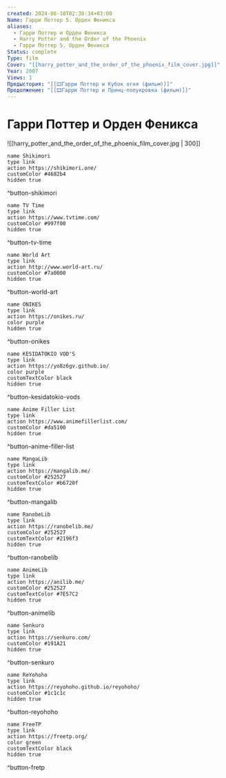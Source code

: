 ```yaml
---
created: 2024-06-10T02:38:34+03:00
Name: Гарри Поттер 5. Орден Феникса
aliases:
  - Гарри Поттер и Орден Феникса
  - Harry Potter and the Order of the Phoenix
  - Гарри Поттер 5. Орден Феникса
Status: complete
Type: film
Cover: "[[harry_potter_and_the_order_of_the_phoenix_film_cover.jpg]]"
Year: 2007
Views: 1
Предыстория: "[[🎞Гарри Поттер и Кубок огня (фильм)]]"
Продолжение: "[[🎞Гарри Поттер и Принц-полукровка (фильм)]]"
---
```


# Гарри Поттер и Орден Феникса

![[harry_potter_and_the_order_of_the_phoenix_film_cover.jpg | 300]]

```button
name Shikimori
type link
action https://shikimori.one/
customColor #4682b4
hidden true
```
^button-shikimori

```button
name TV Time
type link
action https://www.tvtime.com/
customColor #997f00
hidden true
```
^button-tv-time

```button
name World Art
type link
action http://www.world-art.ru/
customColor #7a0000
hidden true
```
^button-world-art

```button
name ONIKES
type link
action https://onikes.ru/
color purple
hidden true
```
^button-onikes

```button
name KESIDATOKIO VOD'S
type link
action https://yo8z6gv.github.io/
color purple
customTextColor black
hidden true
```
^button-kesidatokio-vods

```button
name Anime Filler List
type link
action https://www.animefillerlist.com/
customColor #da5100
hidden true
```
^button-anime-filler-list

```button
name MangaLib
type link
action https://mangalib.me/
customColor #252527
customTextColor #b6720f
hidden true
```
^button-mangalib

```button
name RanobeLib
type link
action https://ranobelib.me/
customColor #252527
customTextColor #2196f3
hidden true
```
^button-ranobelib

```button
name AnimeLib
type link
action https://anilib.me/
customColor #252527
customTextColor #7E57C2
hidden true
```
^button-animelib

```button
name Senkuro
type link
action https://senkuro.com/
customColor #191A21
hidden true
```
^button-senkuro

```button
name ReYohoho
type link
action https://reyohoho.github.io/reyohoho/
customColor #1c1c1c
hidden true
```
^button-reyohoho

```button
name FreeTP
type link
action https://freetp.org/
color green
customTextColor black
hidden true
```
^button-fretp
